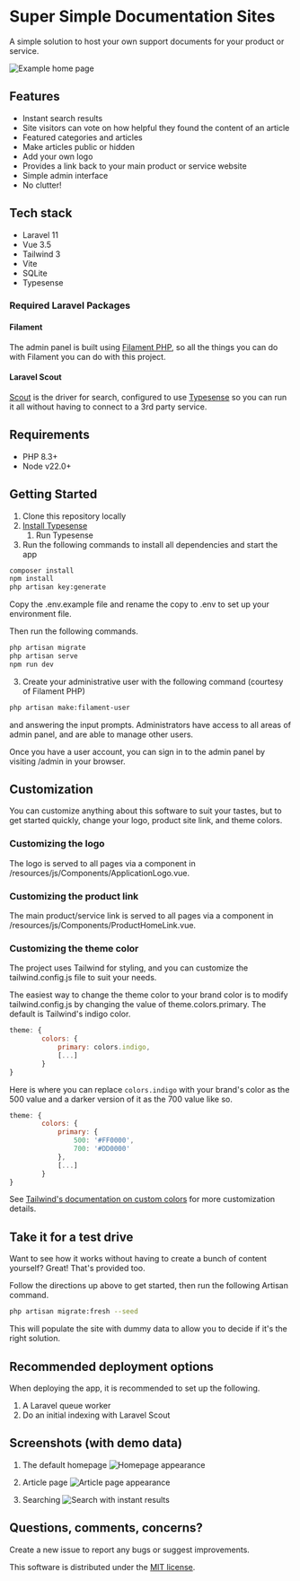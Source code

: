 # Super Simple Documentation Sites

A simple solution to host your own support documents for your product or service.

![Example home page](images/homepage.png)

## Features

* Instant search results
* Site visitors can vote on how helpful they found the content of an article
* Featured categories and articles
* Make articles public or hidden
* Add your own logo
* Provides a link back to your main product or service website
* Simple admin interface
* No clutter!

## Tech stack

* Laravel 11
* Vue 3.5
* Tailwind 3
* Vite
* SQLite
* Typesense

### Required Laravel Packages

#### Filament

The admin panel is built using [Filament PHP](https://filamentphp.com), so all the things you can do with Filament you can do with this project.

#### Laravel Scout

[Scout](https://laravel.com/docs/11.x/scout) is the driver for search, configured to use [Typesense](https://typesense.org) so you can run it all without having to connect to a 3rd party service.

## Requirements

* PHP 8.3+
* Node v22.0+

## Getting Started

1. Clone this repository locally
1. [Install Typesense](https://typesense.org/docs/guide/install-typesense.html#option-2-local-machine-self-hosting)
   1. Run Typesense
1. Run the following commands to install all dependencies and start the app

```Bash
composer install
npm install
php artisan key:generate
```

Copy the .env.example file and rename the copy to .env to set up your environment file.

Then run the following commands.

```Bash
php artisan migrate
php artisan serve
npm run dev
```

3. Create your administrative user with the following command (courtesy of Filament PHP)

```Bash
php artisan make:filament-user
```
and answering the input prompts. Administrators have access to all areas of admin panel, and are able to manage other users.

Once you have a user account, you can sign in to the admin panel by visiting /admin in your browser.

## Customization

You can customize anything about this software to suit your tastes, but to get started quickly, change your logo, product site link, and theme colors. 

### Customizing the logo

The logo is served to all pages via a component in /resources/js/Components/ApplicationLogo.vue.

### Customizing the product link

The main product/service link is served to all pages via a component in /resources/js/Components/ProductHomeLink.vue.

### Customizing the theme color

The project uses Tailwind for styling, and you can customize the tailwind.config.js file to suit your needs.

The easiest way to change the theme color to your brand color is to modify tailwind.config.js by changing the value of theme.colors.primary. The default is Tailwind's indigo color.

```JavaScript
theme: {
        colors: {
            primary: colors.indigo,
            [...]
        }
}
```

Here is where you can replace `colors.indigo` with your brand's color as the 500 value and a darker version of it as the 700 value like so.

```JavaScript
theme: {
        colors: {
            primary: {
                500: '#FF0000',
                700: '#DD0000'
            },
            [...]
        }
}
```

See [Tailwind's documentation on custom colors](https://tailwindcss.com/docs/customizing-colors#using-custom-colors) for more customization details.

## Take it for a test drive

Want to see how it works without having to create a bunch of content yourself? Great! That's provided too.

Follow the directions up above to get started, then run the following Artisan command.

```Bash
php artisan migrate:fresh --seed
```

This will populate the site with dummy data to allow you to decide if it's the right solution.

## Recommended deployment options

When deploying the app, it is recommended to set up the following.

1. A Laravel queue worker
2. Do an initial indexing with Laravel Scout

## Screenshots (with demo data)

1. The default homepage
![Homepage appearance](images/homepage.png)

1. Article page
![Article page appearance](images/article.png)

1. Searching
![Search with instant results](images/search.png)

## Questions, comments, concerns?

Create a new issue to report any bugs or suggest improvements.

This software is distributed under the [MIT license](LICENSE.md).

